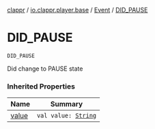 [clappr](../../index.md) / [io.clappr.player.base](../index.md) / [Event](index.md) / [DID_PAUSE](./-d-i-d_-p-a-u-s-e.md)

# DID_PAUSE

`DID_PAUSE`

Did change to PAUSE state

### Inherited Properties

| Name | Summary |
|---|---|
| [value](value.md) | `val value: `[`String`](https://kotlinlang.org/api/latest/jvm/stdlib/kotlin/-string/index.html) |
